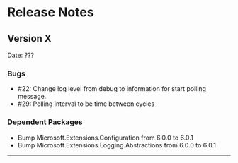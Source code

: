 # Release Notes

## Version X

Date: ???

### Bugs

- #22: Change log level from debug to information for start polling message.
- #29: Polling interval to be time between cycles

### Dependent Packages

- Bump Microsoft.Extensions.Configuration from 6.0.0 to 6.0.1
- Bump Microsoft.Extensions.Logging.Abstractions from 6.0.0 to 6.0.1

---


